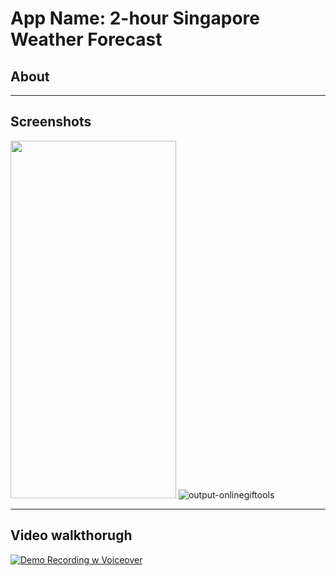 # App Name: 2-hour Singapore Weather Forecast

## About


-----------
## Screenshots

[<img src="https://github.com/user-attachments/assets/d1f24103-ce2e-4753-929b-7edf9911e099" width="265" height="572">](https://github.com/user-attachments/assets/d1f24103-ce2e-4753-929b-7edf9911e099)
![output-onlinegiftools](https://github.com/user-attachments/assets/d1f24103-ce2e-4753-929b-7edf9911e099)


-----------

## Video walkthorugh

[![Demo Recording w Voiceover](https://img.youtube.com/vi/9h5KLOIC8g8/0.jpg)](https://www.youtube.com/watch?v=9h5KLOIC8g8)
